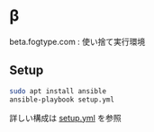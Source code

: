 # β

beta.fogtype.com
: 使い捨て実行環境

## Setup

```sh
sudo apt install ansible
ansible-playbook setup.yml
```

詳しい構成は [setup.yml](setup.yml) を参照

